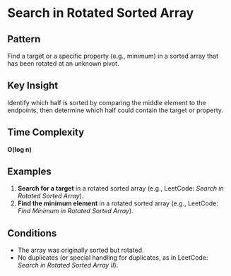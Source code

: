 # Search in Rotated Sorted Array

## Pattern

Find a target or a specific property (e.g., minimum) in a sorted array that has been rotated at an unknown pivot.

## Key Insight

Identify which half is sorted by comparing the middle element to the endpoints, then determine which half could contain the target or property.

## Time Complexity

**O(log n)**

## Examples

1. **Search for a target** in a rotated sorted array (e.g., LeetCode: _Search in Rotated Sorted Array_).
2. **Find the minimum element** in a rotated sorted array (e.g., LeetCode: _Find Minimum in Rotated Sorted Array_).

## Conditions

- The array was originally sorted but rotated.
- No duplicates (or special handling for duplicates, as in LeetCode: _Search in Rotated Sorted Array II_).
